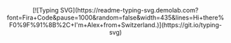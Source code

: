 <div align="center">
    [![Typing SVG](https://readme-typing-svg.demolab.com?font=Fira+Code&pause=1000&random=false&width=435&lines=Hi+there%F0%9F%91%8B%2C+I'm+Alex+from+Switzerland.)](https://git.io/typing-svg)
</div>
